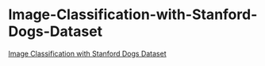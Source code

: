 # Image-Classification-with-Stanford-Dogs-Dataset
 [Image Classification with Stanford Dogs Dataset](https://drive.google.com/file/d/1HbTVJD3BDQ0awTZmezaCmspk80Cwjhkr/view)
